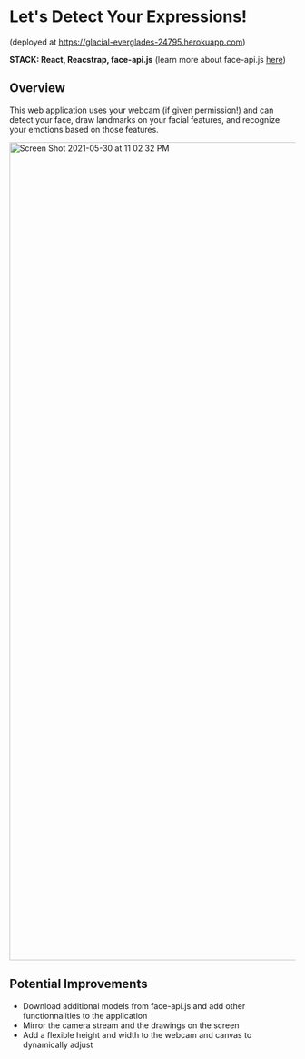 # Let's Detect Your Expressions!
(deployed at https://glacial-everglades-24795.herokuapp.com)

**STACK: React, Reacstrap, face-api.js**
(learn more about face-api.js [here](https://github.com/justadudewhohacks/face-api.js/))

## Overview
<p>This web application uses your webcam (if given permission!) and can detect your face, draw landmarks on your facial features, and recognize your emotions based on those features.</p>
<img width="1440" alt="Screen Shot 2021-05-30 at 11 02 32 PM" src="https://user-images.githubusercontent.com/64567338/120133961-1f0d7780-c19b-11eb-9f2f-3be89016dd5b.png">

## Potential Improvements
- Download additional models from face-api.js and add other functionnalities to the application
- Mirror the camera stream and the drawings on the screen
- Add a flexible height and width to the webcam and canvas to dynamically adjust





